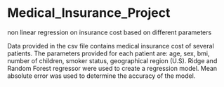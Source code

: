 # Medical_Insurance_Project
non linear regression on insurance cost based on different parameters 

Data provided in the csv file contains medical insurance cost of several patients. The parameters provided for each patient are: age, sex, bmi, number of children, smoker status, geographical region (U.S). Ridge and Random Forest regressor were used to create a regression model. Mean absolute error was used to determine the accuracy of the model. 
